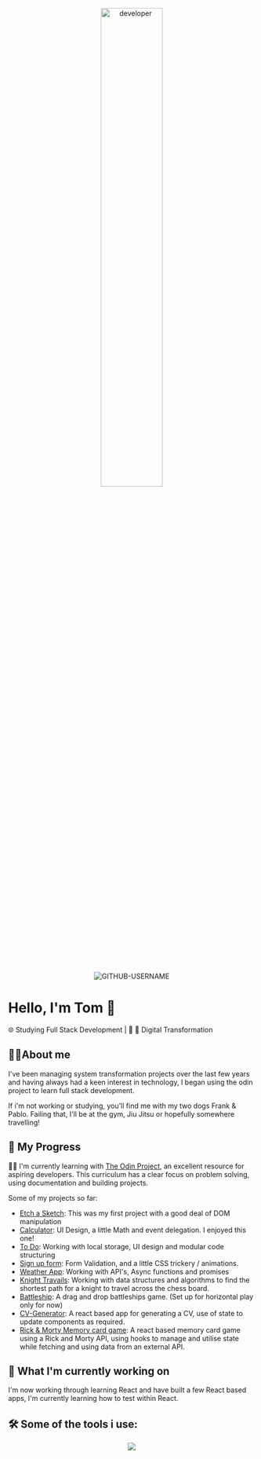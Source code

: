 <div align="center">
  
<img src="https://github.com/TomJS14/TomJS14/assets/133436558/0d9e2351-3041-4485-aa9c-19b888a1bf32" alt="developer" width="50%" style="border-radius: 10px" />
  
</div>

<p align="center"> <img src="https://komarev.com/ghpvc/?username=TomJS14&label=Profile%20views&color=24ab77&style=flat" alt="GITHUB-USERNAME" /> </p>

#  Hello, I'm Tom 👋

🌐 Studying Full Stack Development | 🚀  🌟 Digital Transformation



## 👨‍💻About me

I've been managing system transformation projects over the last few years and having always had a keen interest in technology, I began using the odin project to learn full stack development.

If i'm not working or studying, you'll find me with my two dogs Frank & Pablo. Failing that, I'll be at the gym, Jiu Jitsu or hopefully somewhere travelling!



## 🚀 My Progress

👨‍💻 I'm currently learning with [The Odin Project](https://www.theodinproject.com/), an excellent resource for aspiring developers. This curriculum has a clear focus on problem solving, using documentation and building projects.

Some of my projects so far: 

- [Etch a Sketch](https://tomjs14.github.io/etch-a-sketch):  This was my first project with a good deal of DOM manipulation
- [Calculator](https://tomjs14.github.io/calculator): UI Design, a little Math and event delegation. I enjoyed this one!
- [To Do](https://tomjs14.github.io/to-do/): Working with local storage, UI design and modular code structuring
- [Sign up form](https://tomjs14.github.io/sign-up-form/): Form Validation, and a little CSS trickery / animations.
- [Weather App](https://tomjs14.github.io/weather-app/): Working with API's, Async functions and promises
- [Knight Travails](https://github.com/TomJS14/knight-travails): Working with data structures and algorithms to find the shortest path for a knight to travel across the chess board.
- [Battleship](https://tomjs14.github.io/battleships/): A drag and drop battleships game. (Set up for horizontal play only for now)
- [CV-Generator](https://toms-cv-generator.netlify.app/): A react based app for generating a CV, use of state to update components as required.
- [Rick & Morty Memory card game](https://memorycard-rick.netlify.app/): A react based memory card game using a Rick and Morty API, using hooks to manage and utilise state while fetching and using data from an external API.

  

## 🌱 What I'm currently working on

I'm now working through learning React and have built a few React based apps, I'm currently learning how to test within React.



## 🛠️ Some of the tools i use: 

<p align="center">
  <a href="https://skillicons.dev">
    <img src="https://skillicons.dev/icons?i=js,html,css,webpack,jest,vscode,github" />
  </a>
</p>




<!---
TomJS14/TomJS14 is a ✨ special ✨ repository because its `README.md` (this file) appears on your GitHub profile.
You can click the Preview link to take a look at your changes.
--->
